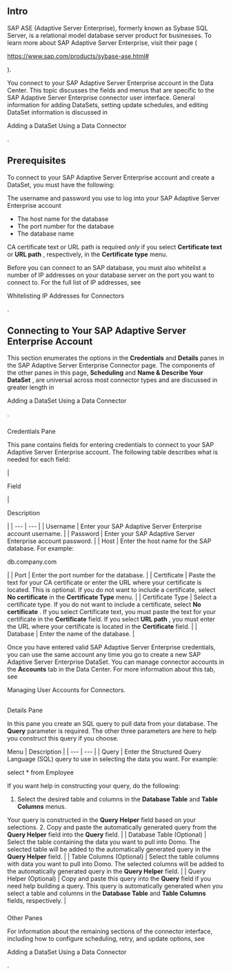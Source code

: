 

Intro
-------

SAP ASE (Adaptive Server Enterprise), formerly known as Sybase SQL Server, is a relational model database server product for businesses. To learn more about SAP Adaptive Server Enterprise, visit their page (

https://www.sap.com/products/sybase-ase.html#

).


 You connect to your SAP Adaptive Server Enterprise account in the Data Center. This topic discusses the fields and menus that are specific to the SAP Adaptive Server Enterprise connector user interface. General information for adding DataSets, setting update schedules, and editing DataSet information is discussed in

Adding a DataSet Using a Data Connector

.


 Prerequisites
---------------

To connect to your SAP Adaptive Server Enterprise account and create a DataSet, you must have the following:

 The username and password you use to log into your SAP Adaptive Server Enterprise account
* The host name for the database
* The port number for the database
* The database name

CA certificate text or URL path is required
 *only*
 if you select
 **Certificate text**
 or
 **URL path**
 , respectively, in the
 **Certificate type**
 menu.


 Before you can connect to an SAP database, you must also whitelist a number of IP addresses on your database server on the port you want to connect to. For the full list of IP addresses, see

Whitelisting IP Addresses for Connectors

.


 Connecting to Your SAP Adaptive Server Enterprise Account
-----------------------------------------------------------


 This section enumerates the options in the
 **Credentials**
 and
 **Details**
 panes in the SAP Adaptive Server Enterprise Connector page. The components of the other panes in this page,
 **Scheduling**
 and
 **Name & Describe Your DataSet**
 , are universal across most connector types and are discussed in greater length in

Adding a DataSet Using a Data Connector

.


###

Credentials Pane


 This pane contains fields for entering credentials to connect to your SAP Adaptive Server Enterprise account. The following table describes what is needed for each field:


|

Field

|

Description

|
| --- | --- |
|
 Username
  |
 Enter your SAP Adaptive Server Enterprise account username.
  |
|
 Password
  |
 Enter your SAP Adaptive Server Enterprise account password.
  |
|
 Host
  |
 Enter the host name for the SAP database. For example:


 db.company.com


 |
|
 Port
  |
 Enter the port number for the database.
  |
|
 Certificate
  |
 Paste the text for your CA certificate or enter the URL where your certificate is located. This is optional. If you do not want to include a certificate, select
 **No certificate**
 in the
 **Certificate Type**
 menu.
  |
|
 Certificate Type
  |
 Select a certificate type. If you do not want to include a certificate, select
 **No certificate**
 . If you select Certificate text, you must paste the text for your certificate in the
 **Certificate**
 field. If you select
 **URL path**
 , you must enter the URL where your certificate is located in the
 **Certificate**
 field.
  |
|
 Database
  |
 Enter the name of the database.
  |


 Once you have entered valid SAP Adaptive Server Enterprise credentials, you can use the same account any time you go to create a new SAP Adaptive Server Enterprise DataSet. You can manage connector accounts in the
 **Accounts**
 tab in the Data Center. For more information about this tab, see

Managing User Accounts for Connectors.

##
 Details Pane

In this pane you create an SQL query to pull data from your database. The
 **Query**
 parameter is required. The other three parameters are here to help you construct this query if you choose.


 Menu
  |
 Description
  |
| --- | --- |
|
 Query
  |
 Enter the Structured Query Language (SQL) query to use in selecting the data you want. For example:

select \* from Employee

If you want help in constructing your query, do the following:
 1. Select the desired table and columns in the
 **Database Table**
 and
 **Table Columns**
 menus.


 Your query is constructed in the
 **Query Helper**
 field based on your selections.
2. Copy and paste the automatically generated query from the
 **Query Helper**
 field into the
 **Query**
 field.
 |
|
 Database Table (Optional)
  |
 Select the table containing the data you want to pull into Domo. The selected table will be added to the automatically generated query in the
 **Query Helper**
 field.
  |
|
 Table Columns (Optional)
  |
 Select the table columns with data you want to pull into Domo. The selected columns will be added to the automatically generated query in the
 **Query Helper**
 field.
  |
|
 Query Helper (Optional)
  |
 Copy and paste this query into the
 **Query**
 field if you need help building a query. This query is automatically generated when you select a table and columns in the
 **Database Table**
 and
 **Table Columns**
 fields, respectively.
  |


###
 Other Panes

For information about the remaining sections of the connector interface, including how to configure scheduling, retry, and update options, see

Adding a DataSet Using a Data Connector

.

